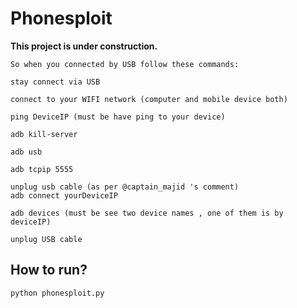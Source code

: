 # Phonesploit


**This project is under construction.** 

```
So when you connected by USB follow these commands:

stay connect via USB

connect to your WIFI network (computer and mobile device both)

ping DeviceIP (must be have ping to your device)

adb kill-server

adb usb

adb tcpip 5555

unplug usb cable (as per @captain_majid 's comment)
adb connect yourDeviceIP

adb devices (must be see two device names , one of them is by deviceIP)

unplug USB cable
```

## How to run?


```
python phonesploit.py
```